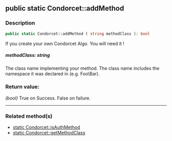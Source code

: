 ## public static Condorcet::addMethod

### Description    

```php
public static Condorcet::addMethod ( string methodClass ): bool
```

If you create your own Condorcet Algo. You will need it !
    

##### **methodClass:** *string*   
The class name implementing your method. The class name includes the namespace it was declared in (e.g. Foo\Bar).    


### Return value:   

*(bool)* True on Success. False on failure.


---------------------------------------

### Related method(s)      

* [static Condorcet::isAuthMethod](../Condorcet%20Class/public%20static%20Condorcet--isAuthMethod.md)    
* [static Condorcet::getMethodClass](../Condorcet%20Class/public%20static%20Condorcet--getMethodClass.md)    
